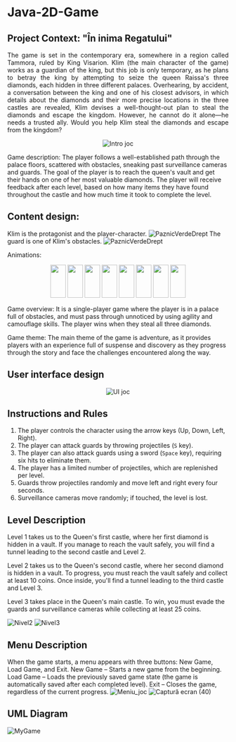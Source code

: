 # Java-2D-Game
## Project Context: "În inima Regatului" 
<p style="text-align: justify;">
The game is set in the contemporary era, somewhere in a region called Tammora, ruled by King Visarion. Klim (the main character of the game) works as a guardian of the king, but this job is only temporary, as he plans to betray the king by attempting to seize the queen Raissa's three diamonds, each hidden in three different palaces. Overhearing, by accident, a conversation between the king and one of his closest advisors, in which details about the diamonds and their more precise locations in the three castles are revealed, Klim devises a well-thought-out plan to steal the diamonds and escape the kingdom. However, he cannot do it alone—he needs a trusted ally. Would you help Klim steal the diamonds and escape from the kingdom?
</p>
<p align="center">
  <img src="https://github.com/user-attachments/assets/ec1a29ef-e548-4b7f-9096-d268c89518ca" alt="Intro joc" />
</p>
Game description: The player follows a well-established path through the palace floors, scattered with obstacles, sneaking past surveillance cameras and guards. The goal of the player is to reach the queen's vault and get their hands on one of her most valuable diamonds. The player will receive feedback after each level, based on how many items they have found throughout the castle and how much time it took to complete the level.

## Content design: 
Klim is the protagonist and the player-character. 
![PaznicVerdeDrept](https://github.com/user-attachments/assets/ffca67bb-9d2c-44ad-b228-8c6de3e99fb5)
The guard is one of Klim's obstacles. 
![PaznicVerdeDrept](https://github.com/user-attachments/assets/66f9002e-b730-45e7-a827-70cd45984f83)

Animations:

<p align="center">
  <img src="https://github.com/user-attachments/assets/f690572c-6df1-4c32-b25c-b2b5bc4290b1" width="35" height="75" />
  <img src="https://github.com/user-attachments/assets/7a584e53-6239-40a5-9dbc-090434e967aa" width="35" height="75" />
  <img src="https://github.com/user-attachments/assets/3e3d9a9a-0051-4203-a528-f68dd7afd061" width="35" height="75" />
  <img src="https://github.com/user-attachments/assets/bf161b4a-8add-4568-aa70-034c48b8d657" width="35" height="75" />
  <img src="https://github.com/user-attachments/assets/854e2d21-16e3-4745-add8-7165b5b60292" width="35" height="75" />
  <img src="https://github.com/user-attachments/assets/31da30e2-a795-4d02-bdfa-c454d97f1027" width="35" height="75" />
  <img src="https://github.com/user-attachments/assets/c692530c-1c8e-432c-9763-e5d1e16f0024" width="35" height="75" />
  <img src="https://github.com/user-attachments/assets/59e77395-982c-410c-8863-787c64984631" width="35" height="75" />
</p>



Game overview: It is a single-player game where the player is in a palace full of obstacles, and must pass through unnoticed by using agility and camouflage skills. The player wins when they steal all three diamonds. 

Game theme: The main theme of the game is adventure, as it provides players with an experience full of suspense and discovery as they progress through the story and face the challenges encountered along the way.

## User interface design
<p align="center">
  <img src="https://github.com/user-attachments/assets/892cf32b-5af8-4f57-8a42-1d8636e4ed99" alt="UI joc" />
</p>


## Instructions and Rules
1. The player controls the character using the arrow keys (Up, Down, Left, Right).
2. The player can attack guards by throwing projectiles (`S` key).  
3. The player can also attack guards using a sword (`Space` key), requiring six hits to eliminate them.
4. The player has a limited number of projectiles, which are replenished per level.
5. Guards throw projectiles randomly and move left and right every four seconds.
6. Surveillance cameras move randomly; if touched, the level is lost.



## Level Description
Level 1 takes us to the Queen's first castle, where her first diamond is hidden in a vault. If you manage to reach the vault safely, you will find a tunnel leading to the second castle and Level 2. 

Level 2 takes us to the Queen's second castle, where her second diamond is hidden in a vault. To progress, you must reach the vault safely and collect at least 10 coins. Once inside, you'll find a tunnel leading to the third castle and Level 3.

Level 3 takes place in the Queen's main castle. To win, you must evade the guards and surveillance cameras while collecting at least 25 coins.

![Nivel2](https://github.com/user-attachments/assets/c5ebafd6-2a48-40bc-84cf-53ed7fe872e9)
![Nivel3](https://github.com/user-attachments/assets/86f8ec96-0b32-45c5-8d81-6b3115b1152e)

## Menu Description 
When the game starts, a menu appears with three buttons: New Game, Load Game, and Exit. New Game – Starts a new game from the beginning. Load Game – Loads the previously saved game state (the game is automatically saved after each completed level). Exit – Closes the game, regardless of the current progress.
![Meniu_joc](https://github.com/user-attachments/assets/6bee8d4e-c695-4c3a-bfcd-e085d8b8d59b)
![Captură ecran (40)](https://github.com/user-attachments/assets/1850ba96-acdb-4d36-bc4f-36dba9682296)

## UML Diagram 
![MyGame](https://github.com/user-attachments/assets/c76452b1-1dae-4f8d-9446-99a69123b55a)
